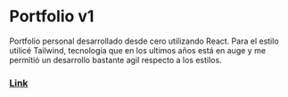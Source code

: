 # Portfolio v1

Portfolio personal desarrollado desde cero utilizando React. Para
el estilo utilicé Tailwind, tecnologia que en los ultimos años
está en auge y me permitió un desarrollo bastante agil respecto a
los estilos.

### [Link](https://www.rodrigoodz.xyz/)
